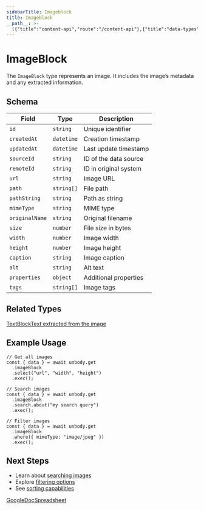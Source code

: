 ```yaml
---
sidebarTitle: Imageblock
title: Imageblock
__path__: >-
  [{"title":"content-api","route":"/content-api"},{"title":"data-types","route":"/content-api/data-types"},{"title":"Imageblock","route":"/content-api/data-types/imageblock"}]
---
```


# ImageBlock

The `ImageBlock` type represents an image. It includes the image’s metadata and any extracted information.

## Schema

| Field | Type | Description |
| --- | --- | --- |
| `id` | `string` | Unique identifier |
| `createdAt` | `datetime` | Creation timestamp |
| `updatedAt` | `datetime` | Last update timestamp |
| `sourceId` | `string` | ID of the data source |
| `remoteId` | `string` | ID in original system |
| `url` | `string` | Image URL |
| `path` | `string[]` | File path |
| `pathString` | `string` | Path as string |
| `mimeType` | `string` | MIME type |
| `originalName` | `string` | Original filename |
| `size` | `number` | File size in bytes |
| `width` | `number` | Image width |
| `height` | `number` | Image height |
| `caption` | `string` | Image caption |
| `alt` | `string` | Alt text |
| `properties` | `object` | Additional properties |
| `tags` | `string[]` | Image tags |

## Related Types

[TextBlockText extracted from the image](/content-api/data-types/textblock)

## Example Usage

```
// Get all images
const { data } = await unbody.get
  .imageBlock
  .select("url", "width", "height")
  .exec();
 
// Search images
const { data } = await unbody.get
  .imageBlock
  .search.about("my search query")
  .exec();
 
// Filter images
const { data } = await unbody.get
  .imageBlock
  .where({ mimeType: "image/jpeg" })
  .exec();
```

## Next Steps

-   Learn about [searching images](/content-api/search)
-   Explore [filtering options](/content-api/filters)
-   See [sorting capabilities](/content-api/sorting)

[GoogleDoc](/content-api/data-types/googledoc "GoogleDoc")[Spreadsheet](/content-api/data-types/spreadsheet "Spreadsheet")